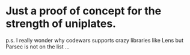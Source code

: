 # Just a proof of concept for the strength of uniplates.

p.s. I really wonder why codewars supports crazy libraries like Lens but Parsec is not on the list ...
